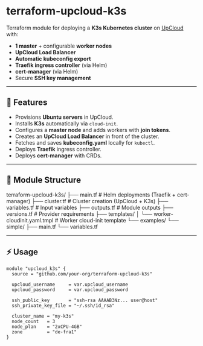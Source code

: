 # terraform-upcloud-k3s

Terraform module for deploying a **K3s Kubernetes cluster** on [UpCloud](https://upcloud.com/) with:

- **1 master** + configurable **worker nodes**
- **UpCloud Load Balancer**
- **Automatic kubeconfig export**
- **Traefik ingress controller** (via Helm)
- **cert-manager** (via Helm)
- Secure **SSH key management**

---

## 🚀 Features

- Provisions **Ubuntu servers** in UpCloud.
- Installs **K3s** automatically via `cloud-init`.
- Configures a **master node** and adds workers with **join tokens**.
- Creates an **UpCloud Load Balancer** in front of the cluster.
- Fetches and saves **kubeconfig.yaml** locally for `kubectl`.
- Deploys **Traefik** ingress controller.
- Deploys **cert-manager** with CRDs.

---

## 📂 Module Structure

terraform-upcloud-k3s/
├── main.tf # Helm deployments (Traefik + cert-manager)
├── cluster.tf # Cluster creation (UpCloud + K3s)
├── variables.tf # Input variables
├── outputs.tf # Module outputs
├── versions.tf # Provider requirements
├── templates/
│ └── worker-cloudinit.yaml.tmpl # Worker cloud-init template
└── examples/
└── simple/
├── main.tf
└── variables.tf


---

## ⚡ Usage

```hcl
module "upcloud_k3s" {
  source = "github.com/your-org/terraform-upcloud-k3s"

  upcloud_username     = var.upcloud_username
  upcloud_password     = var.upcloud_password

  ssh_public_key       = "ssh-rsa AAAAB3Nz... user@host"
  ssh_private_key_file = "~/.ssh/id_rsa"

  cluster_name = "my-k3s"
  node_count   = 3
  node_plan    = "2xCPU-4GB"
  zone         = "de-fra1"
}
